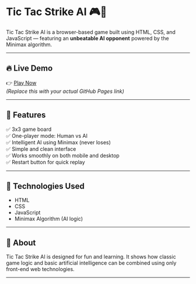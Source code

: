 # Tic Tac Strike AI 🎮🤖

Tic Tac Strike AI is a browser-based game built using HTML, CSS, and JavaScript — featuring an **unbeatable AI opponent** powered by the Minimax algorithm.

---

## 🔥 Live Demo

👉 [Play Now](https://your-username.github.io/tic-tac-strike-ai)  
_(Replace this with your actual GitHub Pages link)_

---

## 🧠 Features

✅ 3x3 game board  
✅ One-player mode: Human vs AI  
✅ Intelligent AI using Minimax (never loses)  
✅ Simple and clean interface  
✅ Works smoothly on both mobile and desktop  
✅ Restart button for quick replay

---

## 🚀 Technologies Used

- HTML  
- CSS  
- JavaScript  
- Minimax Algorithm (AI logic)

---

## 📌 About

Tic Tac Strike AI is designed for fun and learning. It shows how classic game logic and basic artificial intelligence can be combined using only front-end web technologies.

---










